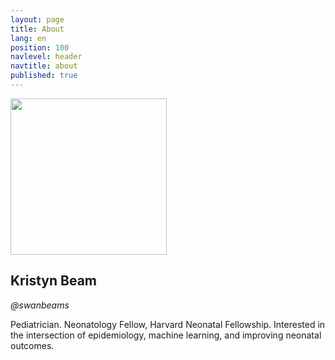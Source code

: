 ```yaml
---
layout: page
title: About
lang: en
position: 100
navlevel: header
navtitle: about
published: true
---
```


<img src="https://github.com/kristynbeam/kristynbeam.github.io/blob/master/KBeam%20GitHub%20Headshot.png" width="250">

## Kristyn Beam
*@swanbeams*

Pediatrician.
Neonatology Fellow, Harvard Neonatal Fellowship.
Interested in the intersection of epidemiology, machine learning, and improving neonatal outcomes.
